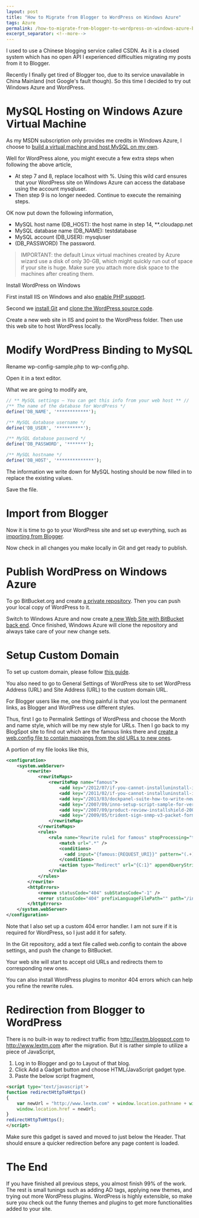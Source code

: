 ```yaml
---
layout: post
title: "How to Migrate from Blogger to WordPress on Windows Azure"
tags: Azure
permalink: /how-to-migrate-from-blogger-to-wordpress-on-windows-azure-bcd9322df84a
excerpt_separator: <!--more-->
---
```

I used to use a Chinese blogging service called CSDN. As it is a closed system which has no open API I experienced difficulties migrating my posts from it to Blogger.

Recently I finally get tired of Blogger too, due to its service unavailable in China Mainland (not Google's fault though). So this time I decided to try out Windows Azure and WordPress.
<!--more-->

# MySQL Hosting on Windows Azure Virtual Machine

As my MSDN subscription only provides me credits in Windows Azure, I choose to [build a virtual machine and host MySQL on my own](https://learn.microsoft.com/en-us/samples/azure/azure-quickstart-templates/mysql-standalone-server-ubuntu/).

Well for WordPress alone, you might execute a few extra steps when following the above article,

* At step 7 and 8, replace localhost with %. Using this wild card ensures that your WordPress site on Windows Azure can access the database using the account mysqluser.
* Then step 9 is no longer needed. Continue to execute the remaining steps.

OK now put down the following information,

* MySQL host name (DB_HOST): the host name in step 14, **.cloudapp.net
* MySQL database name (DB_NAME): testdatabase
* MySQL account (DB_USER): mysqluser
* (DB_PASSWORD) The password.

> IMPORTANT: the default Linux virtual machines created by Azure wizard use a disk of only 30-GB, which might quickly run out of space if your site is huge. Make sure you attach more disk space to the machines after creating them.

Install WordPress on Windows

First install IIS on Windows and also [enable PHP support](http://www.iis.net/learn/install/installing-iis-7/installing-iis-on-windows-vista-and-windows-7).

Second we [install Git](https://help.github.com/articles/set-up-git) and [clone the WordPress source code](https://github.com/WordPress/WordPress).

Create a new web site in IIS and point to the WordPress folder. Then use this web site to host WordPress locally.

# Modify WordPress Binding to MySQL

Rename wp-config-sample.php to wp-config.php.

Open it in a text editor.

What we are going to modify are,

``` php
// ** MySQL settings — You can get this info from your web host ** //
/** The name of the database for WordPress */
define('DB_NAME', '************');

/** MySQL database username */
define('DB_USER', '**********');

/** MySQL database password */
define('DB_PASSWORD', '*******');

/** MySQL hostname */
define('DB_HOST', '**************');
```

The information we write down for MySQL hosting should be now filled in to replace the existing values.

Save the file.

# Import from Blogger

Now it is time to go to your WordPress site and set up everything, such as [importing from Blogger](http://codex.wordpress.org/Importing_Content#Blogger).

Now check in all changes you make locally in Git and get ready to publish.

# Publish WordPress on Windows Azure

To go BitBucket.org and create [a private repository](https://confluence.atlassian.com/display/BITBUCKET/Bitbucket+101). Then you can push your local copy of WordPress to it.

Switch to Windows Azure and now create [a new Web Site with BitBucket back end](https://learn.microsoft.com/en-us/azure/app-service/quickstart-php?tabs=cli&pivots=platform-windows#push-to-azure-from-git). Once finished, Windows Azure will clone the repository and always take care of your new change sets.

# Setup Custom Domain

To set up custom domain, please follow [this guide](https://learn.microsoft.com/en-us/azure/app-service/manage-custom-dns-migrate-domain).

You also need to go to General Settings of WordPress site to set WordPress Address (URL) and Site Address (URL) to the custom domain URL.

For Blogger users like me, one thing painful is that you lost the permanent links, as Blogger and WordPress use different styles.

Thus, first I go to Permalink Settings of WordPress and choose the Month and name style, which will be my new style for URLs. Then I go back to my BlogSpot site to find out which are the famous links there and [create a web.config file to contain mappings from the old URLs to new ones](http://www.iis.net/downloads/microsoft/url-rewrite).

A portion of my file looks like this,

``` xml
<configuration>
    <system.webServer>
        <rewrite>
            <rewriteMaps>
                <rewriteMap name="famous">
                    <add key="/2012/07/if-you-cannot-installuninstall-iis-7.html" value="/2012/07/if-you-cannot-installuninstall-iis-7-part-ii/" />
                    <add key="/2011/02/if-you-cannot-installuninstall-iis-7.html" value="/2011/02/if-you-cannot-installuninstall-iis-7/" />
                    <add key="/2013/03/dockpanel-suite-how-to-write-new-theme.html" value="/2013/03/dockpanel-suite-how-to-write-a-new-theme/" />
                    <add key="/2007/09/inno-setup-script-sample-for-version.html" value="/2007/09/inno-setup-script-sample-for-version-comparison-advanced-version/" />
                    <add key="/2007/09/product-review-installshield-2008.html" value="/2007/09/product-review-installshield-2008/" />
                    <add key="/2009/05/trident-sign-snmp-v3-packet-format.html" value="/2009/05/trident-sign-snmp-v3-packet-format/" />
                </rewriteMap>
            </rewriteMaps>
            <rules>
                <rule name="Rewrite rule1 for famous" stopProcessing="true">
                    <match url=".*" />
                    <conditions>
                      <add input="{famous:{REQUEST_URI}}" pattern="(.+)" />
                    </conditions>
                    <action type="Redirect" url="{C:1}" appendQueryString="false" />
                </rule>
            </rules>
        </rewrite>
        <httpErrors>
            <remove statusCode="404" subStatusCode="-1" />
            <error statusCode="404" prefixLanguageFilePath="" path="/index.php?error=404" responseMode="ExecuteURL" />
        </httpErrors>
    </system.webServer>
</configuration>
```

Note that I also set up a custom 404 error handler. I am not sure if it is required for WordPress, so I just add it for safety.

In the Git repository, add a text file called web.config to contain the above settings, and push the change to BitBucket.

Your web site will start to accept old URLs and redirects them to corresponding new ones.

You can also install WordPress plugins to monitor 404 errors which can help you refine the rewrite rules.

# Redirection from Blogger to WordPress

There is no built-in way to redirect traffic from http://lextm.blogspot.com to http://www.lextm.com after the migration. But it is rather simple to utilize a piece of JavaScript,

1. Log in to Blogger and go to Layout of that blog.
1. Click Add a Gadget button and choose HTML/JavaScript gadget type.
1. Paste the below script fragment,

``` html
<script type='text/javascript'>
function redirectHttpToHttps()
{
    var newUrl = "http://www.lextm.com" + window.location.pathname + window.location.search;
    window.location.href = newUrl;
}
redirectHttpToHttps();
</script>
```

Make sure this gadget is saved and moved to just below the Header. That should ensure a quicker redirection before any page content is loaded.

# The End

If you have finished all previous steps, you almost finish 99% of the work. The rest is small tunings such as adding AD tags, applying new themes, and trying out more WordPress plugins. WordPress is highly extensible, so make sure you check out the funny themes and plugins to get more functionalities added to your site.
